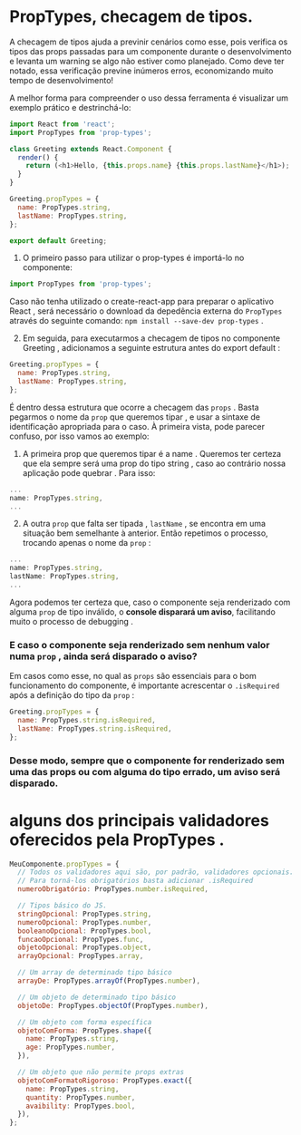 # PropTypes, checagem de tipos.
A checagem de tipos ajuda a previnir cenários como esse, pois verifica os tipos das props passadas para um componente durante o desenvolvimento e levanta um warning se algo não estiver como planejado. Como deve ter notado, essa verificação previne inúmeros erros, economizando muito tempo de desenvolvimento!

A melhor forma para compreender o uso dessa ferramenta é visualizar um exemplo prático e destrinchá-lo:
```javascript
import React from 'react';
import PropTypes from 'prop-types';

class Greeting extends React.Component {
  render() {
    return (<h1>Hello, {this.props.name} {this.props.lastName}</h1>);
  }
}

Greeting.propTypes = {
  name: PropTypes.string,
  lastName: PropTypes.string,
};

export default Greeting;
```

1. O primeiro passo para utilizar o prop-types é importá-lo no componente:
```javascript
import PropTypes from 'prop-types';
```
Caso não tenha utilizado o create-react-app para preparar o aplicativo React , será necessário o download da depedência externa do `PropTypes` através do seguinte comando: `npm install --save-dev prop-types` .

2. Em seguida, para executarmos a checagem de tipos no componente Greeting , adicionamos a seguinte estrutura antes do export default :
```javascript
Greeting.propTypes = {
  name: PropTypes.string,
  lastName: PropTypes.string,
};
```
É dentro dessa estrutura que ocorre a checagem das `props` . Basta pegarmos o nome da `prop` que queremos tipar , e usar a sintaxe de identificação apropriada para o caso. À primeira vista, pode parecer confuso, por isso vamos ao exemplo:

1. A primeira prop que queremos tipar é a name . Queremos ter certeza que ela sempre será uma prop do tipo string , caso ao contrário nossa aplicação pode quebrar . Para isso:
```javascript
...
name: PropTypes.string,
...
```

2. A outra `prop` que falta ser tipada , `lastName` , se encontra em uma situação bem semelhante à anterior. Então repetimos o processo, trocando apenas o nome da `prop` :
```javascript
...
name: PropTypes.string,
lastName: PropTypes.string,
...
```

Agora podemos ter certeza que, caso o componente seja renderizado com alguma `prop` de tipo inválido, o **console disparará um aviso**, facilitando muito o processo de debugging .

### E caso o componente seja renderizado sem nenhum valor numa `prop` , ainda será disparado o aviso?
Em casos como esse, no qual as `props` são essenciais para o bom funcionamento do componente, é importante acrescentar o `.isRequired` após a definição do tipo da `prop` :
```javascript
Greeting.propTypes = {
  name: PropTypes.string.isRequired,
  lastName: PropTypes.string.isRequired,
};
```
### Desse modo, sempre que o componente for renderizado sem uma das props ou com alguma do tipo errado, um aviso será disparado.


# alguns dos principais validadores oferecidos pela PropTypes .
```javascript
MeuComponente.propTypes = {
  // Todos os validadores aqui são, por padrão, validadores opcionais.
  // Para torná-los obrigatórios basta adicionar .isRequired
  numeroObrigatório: PropTypes.number.isRequired,

  // Tipos básico do JS.
  stringOpcional: PropTypes.string,
  numeroOpcional: PropTypes.number,
  booleanoOpcional: PropTypes.bool,
  funcaoOpcional: PropTypes.func,
  objetoOpcional: PropTypes.object,
  arrayOpcional: PropTypes.array,

  // Um array de determinado tipo básico
  arrayDe: PropTypes.arrayOf(PropTypes.number),

  // Um objeto de determinado tipo básico
  objetoDe: PropTypes.objectOf(PropTypes.number),

  // Um objeto com forma específica
  objetoComForma: PropTypes.shape({
    name: PropTypes.string,
    age: PropTypes.number,
  }),

  // Um objeto que não permite props extras
  objetoComFormatoRigoroso: PropTypes.exact({
    name: PropTypes.string,
    quantity: PropTypes.number,
    avaibility: PropTypes.bool,
  }),
};
```
